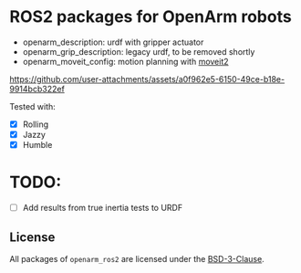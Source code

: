 # ROS2 packages for OpenArm robots

- openarm_description: urdf with gripper actuator
- openarm_grip_description: legacy urdf, to be removed shortly
- openarm_moveit_config: motion planning with [moveit2](https://github.com/moveit/moveit2)

https://github.com/user-attachments/assets/a0f962e5-6150-49ce-b18e-9914bcb322ef

Tested with:
- [x] Rolling
- [x] Jazzy
- [x] Humble

# TODO: 
- [ ] Add results from true inertia tests to URDF

## License

All packages of `openarm_ros2` are licensed under the [BSD-3-Clause](https://opensource.org/license/bsd-3-clause).
